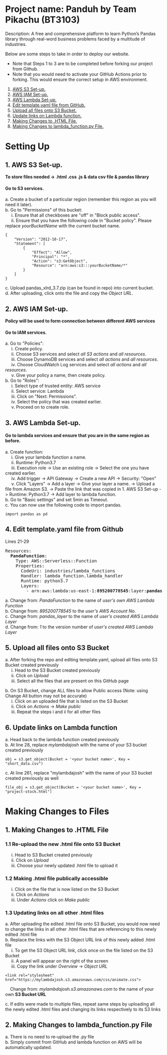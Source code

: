 # Project name: Panduh by Team Pikachu (BT3103)
Description: A free and comprehensive platform to learn Python’s Pandas library through real-word business problems faced by a multitude of industries. 

Below are some steps to take in order to deploy our website. 
- Note that Steps 1 to 3 are to be completed before forking our project from Github.
- Note that you would need to activate your GitHub Actions prior to forking. This would ensure the correct setup in AWS environment. 


1. [ AWS S3 Set-up. ](#s3)
2. [ AWS IAM Set-up. ](#iam)
3. [ AWS Lambda Set-up. ](#lambda)
4. [ Edit template.yaml file from GitHub. ](#yaml) 
5. [Upload all files onto S3 Bucket.](#updateFiles)
6. [Update links on Lambda function.](#updateLinks)
7. [Making Changes to .HTML File.](#changesHTML)
8. [Making Changes to lambda_function.py File.](#changesLambda)

# Setting Up 
<a name="s3"></a>
## 1. AWS S3 Set-up.
**To store files needed -> .html .css .js & data csv file & pandas library** 
#### Go to S3 services.
a. Create a bucket of a particular region (remember this region as you will need it later).</br>
b. Go to "Permissions" of this bucket:</br>
&nbsp;&nbsp;&nbsp;&nbsp; i. Ensure that all checkboxes are "off" in "Block public access". </br>
&nbsp;&nbsp;&nbsp;&nbsp; ii. Ensure that you have the following code in "Bucket policy". Please replace *yourBucketName* with the current bucket name. </br>
```
{
    "Version": "2012-10-17",
    "Statement": [
        {
            "Effect": "Allow",
            "Principal": "*",
            "Action": "s3:GetObject",
            "Resource": "arn:aws:s3:::yourBucketName/*"
        }
    ]
}
```
c. Upload pandas_xlrd_3.7.zip (can be found in repo) into current bucket. </br>
d. After uploading, click onto the file and copy the *Object URL*. </br>

<a name="iam"></a>
## 2. AWS IAM Set-up.
**Policy will be used to form connection between different AWS services**
#### Go to IAM services.
a. Go to "Policies":</br>
&nbsp;&nbsp;&nbsp;&nbsp; i. Create policy. </br>
&nbsp;&nbsp;&nbsp;&nbsp; ii. Choose S3 services and select *all S3 actions* and *all resources*. </br>
&nbsp;&nbsp;&nbsp;&nbsp; iii. Choose DynamoDB services and select *all actions* and *all resources*. </br>
&nbsp;&nbsp;&nbsp;&nbsp; iv. Choose CloudWatch Log services and select *all actions* and *all resources*. </br>
&nbsp;&nbsp;&nbsp;&nbsp; v. Give your policy a name, then create policy. </br>
b. Go to "Roles":</br>
&nbsp;&nbsp;&nbsp;&nbsp; i. Select type of trusted entity: AWS service </br>
&nbsp;&nbsp;&nbsp;&nbsp; ii. Select service: Lambda </br>
&nbsp;&nbsp;&nbsp;&nbsp; iii. Click on "Next: Permissions". </br>
&nbsp;&nbsp;&nbsp;&nbsp; iv. Select the policy that was created earlier. </br>
&nbsp;&nbsp;&nbsp;&nbsp; v. Proceed on to create role. </br>

<a name="lambda"></a>
## 3. AWS Lambda Set-up.
#### Go to lambda services and ensure that you are in the same region as before.
a. Create function:</br>
&nbsp;&nbsp;&nbsp;&nbsp; i. Give your lambda function a name. </br>
&nbsp;&nbsp;&nbsp;&nbsp; ii. Runtime: Python3.7 </br>
&nbsp;&nbsp;&nbsp;&nbsp; iii. Execution role -> Use an existing role -> Select the one you have created earlier. </br>
&nbsp;&nbsp;&nbsp;&nbsp; iv. Add trigger -> API Gateway -> Create a new API -> Security: "Open" </br>
&nbsp;&nbsp;&nbsp;&nbsp; v. Click "Layers" -> Add a layer -> Give your layer a name. -> Upload a file from Amazon S3. -> Paste the link that was copied in 1. AWS S3 Set-up -> Runtime: Python3.7 -> Add layer to lambda function. </br>
b. Go to "Basic settings" and set 5min as Timeout.</br>
c. You can now use the following code to import pandas. </br>
```
import pandas as pd
```
<a name="yaml"></a>
## 4. Edit template.yaml file from Github
Lines 21-29
<pre>Resources:
  <b>PandaFunction</b>:
    Type: AWS::Serverless::Function
    Properties:
      CodeUri: industries/lambda_functions
      Handler: lambda_function.lambda_handler
      Runtime: python3.7
      Layers: 
        - arn:aws:lambda:us-east-1:<b>895200778545</b>:layer:<b>pandas_layer</b>:<b>1</b>      
</pre>
a. Change from: *PandaFunction* to the name of *user's own AWS Lambda Function*</br>
b. Change from: *895200778545* to the *user's AWS Account No.*</br>
c. Change from: *pandas_layer* to the name of *user's created AWS Lambda Layer*</br>
d. Change from: *1* to the version number of *user's created AWS Lambda Layer*</br>

<a name="uploadFiles"></a>
## 5. Upload all files onto S3 Bucket
a. After forking the repo and editing template.yaml, upload all files onto S3 Bucket created previously</br>
&nbsp;&nbsp;&nbsp;&nbsp; i. Head to the S3 Bucket created previously</br>
&nbsp;&nbsp;&nbsp;&nbsp; ii. Click on *Upload*</br>
&nbsp;&nbsp;&nbsp;&nbsp; iii. Select all the files that are present on this GitHub page </br>

b. On S3 Bucket, change ALL files to allow Public access (Note: using Change All button may not be accurate)</br>
&nbsp;&nbsp;&nbsp;&nbsp; i. Click on an uploaded file that is listed on the S3 Bucket </br>
&nbsp;&nbsp;&nbsp;&nbsp; ii. Click on *Actions* -> *Make public* </br>
&nbsp;&nbsp;&nbsp;&nbsp; iii. Repeat the steps i and ii for all other files</br>


<a name="updateLinks"></a>
## 6. Update links on Lambda function 
a. Head back to the lambda function created previously</br>
b. At line 28, replace *mylambdajosh* with the name of your S3 bucket created previously
```
obj = s3.get_object(Bucket = '<your bucket name>', Key = "short_data.csv")
```
c. At line 261, replace "mylambdajosh" with the name of your S3 bucket created previously as well
```
file_obj = s3.get_object(Bucket = '<your bucket name>', Key = "project-stock.html")
```

# Making Changes to Files
<a name="changesHTML"></a>
## 1. Making Changes to .HTML File
### 1.1 Re-upload the new .html file onto S3 Bucket
&nbsp;&nbsp;&nbsp;&nbsp; i. Head to S3 Bucket created previously </br>
&nbsp;&nbsp;&nbsp;&nbsp; ii. Click on *Upload*</br>
&nbsp;&nbsp;&nbsp;&nbsp; iii. Choose your newly updated .html file to upload it</br>

### 1.2 Making .html file publically accessible
&nbsp;&nbsp;&nbsp;&nbsp; i. Click on the file that is now listed on the S3 Bucket </br>
&nbsp;&nbsp;&nbsp;&nbsp; ii. Click on *Actions*</br>
&nbsp;&nbsp;&nbsp;&nbsp; iii. Under *Actions* click on *Make public*</br>

### 1.3 Updating links on all other .html files
a. After uploading the edited .html file onto S3 Bucket, you would now need to change the links in all other .html files that are referencing to this newly edited .html file</br>
b. Replace the links with the S3 Object URL link of this newly added .html file</br>
&nbsp;&nbsp;&nbsp;&nbsp; i. To get the S3 Object URL link, click once on the file listed on the S3 Bucket</br>
&nbsp;&nbsp;&nbsp;&nbsp; ii. A panel will appear on the right of the screen</br>
&nbsp;&nbsp;&nbsp;&nbsp; iii. Copy the link under *Overview* -> *Object URL*</br>
```
<link rel="stylesheet" href="https://mylambdajosh.s3.amazonaws.com/css/animate.css">
```

&nbsp;&nbsp;&nbsp;&nbsp;Change from: *mylambdajosh.s3.amazonaws.com* to the name of your own <b>S3 Bucket URL</b></br>

c. If edits were made to multiple files, repeat same steps by uploading all the newly edited .html files and changing its links respectively to its S3 links

<a name="changesLambda"></a>
## 2. Making Changes to lambda_function.py File
a. There is no need to re-upload the .py file</br>
b. Simply commit from GitHub and lambda function on AWS will be automatically updated. </br>
